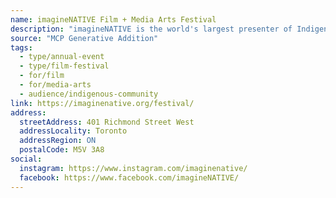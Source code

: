 ```yaml
---
name: imagineNATIVE Film + Media Arts Festival
description: "imagineNATIVE is the world's largest presenter of Indigenous-made media, supporting Indigenous artists to share their voices, perspectives, and cultures."
source: "MCP Generative Addition"
tags:
  - type/annual-event
  - type/film-festival
  - for/film
  - for/media-arts
  - audience/indigenous-community
link: https://imaginenative.org/festival/
address:
  streetAddress: 401 Richmond Street West
  addressLocality: Toronto
  addressRegion: ON
  postalCode: M5V 3A8
social:
  instagram: https://www.instagram.com/imaginenative/
  facebook: https://www.facebook.com/imagineNATIVE/
---
```

